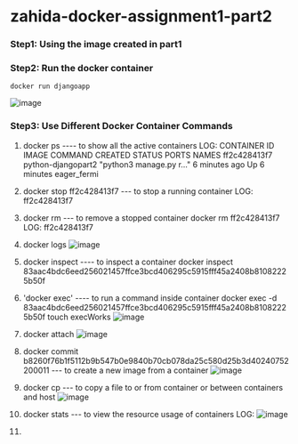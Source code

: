 # zahida-docker-assignment1-part2
### Step1: Using the image created in part1
### Step2: Run the docker container
```
docker run djangoapp
```

![image](https://github.com/zahydakhan/zahida-docker-assignment1-part2/assets/45081511/8bdcb590-bd65-44aa-9d4a-249da40e928f)


### Step3: Use Different Docker Container Commands
1. docker ps                 ---- to show all the active containers
LOG:
CONTAINER ID   IMAGE                COMMAND                  CREATED         STATUS         PORTS     NAMES
ff2c428413f7   python-djangopart2   "python3 manage.py r…"   6 minutes ago   Up 6 minutes             eager_fermi

2. docker stop ff2c428413f7         --- to stop a running container
   LOG:
   ff2c428413f7

3. docker rm                   --- to remove a stopped container
   docker rm ff2c428413f7
   LOG:
   ff2c428413f7
4. docker logs
![image](https://github.com/zahydakhan/zahida-docker-assignment1-part2/assets/45081511/e525a4c0-64f5-44f9-9028-0e4f6d78ed20)


6. docker inspect ---- to inspect a container
   docker inspect 83aac4bdc6eed256021457ffce3bcd406295c5915fff45a2408b81082225b50f

7. 'docker exec' ---- to run a command inside container
   docker exec -d 83aac4bdc6eed256021457ffce3bcd406295c5915fff45a2408b81082225b50f touch execWorks
   ![image](https://github.com/zahydakhan/zahida-docker-assignment1-part2/assets/45081511/e04cb60c-33cb-4873-8285-5b7fb46148ea)


9. docker attach
![image](https://github.com/zahydakhan/zahida-docker-assignment1-part2/assets/45081511/160354fe-394b-42da-a9a2-804151f09f61)


10. docker commit b8260f76b1f5112b9b547b0e9840b70cb078da25c580d25b3d40240752200011 --- to create a new image from a container
![image](https://github.com/zahydakhan/zahida-docker-assignment1-part2/assets/45081511/c8c01b50-7af8-4b46-95e3-f9578c2055e4)


9. docker cp --- to copy a file to or from container or between containers and host
![image](https://github.com/zahydakhan/zahida-docker-assignment1-part2/assets/45081511/63552452-4cce-45c3-a0bc-f1b425399761)

8. docker stats --- to view the resource usage of containers
   LOG:
![image](https://github.com/zahydakhan/zahida-docker-assignment1-part2/assets/45081511/656c7d71-5516-4aa8-8b73-465dd4761f57)

9. 
